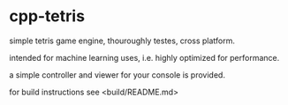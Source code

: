 # cpp-tetris
simple tetris game engine, thouroughly testes, cross platform.

intended for machine learning uses, i.e. highly optimized for performance.

a simple controller and viewer for your console is provided.

for build instructions see <build/README.md>
